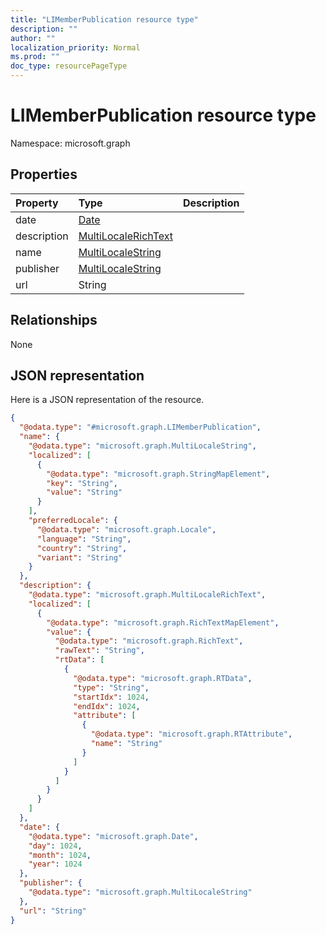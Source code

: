 ```yaml
---
title: "LIMemberPublication resource type"
description: ""
author: ""
localization_priority: Normal
ms.prod: ""
doc_type: resourcePageType
---
```


# LIMemberPublication resource type


Namespace: microsoft.graph



## Properties
|Property|Type|Description|
|:---|:---|:---|
|date|[Date](../resources/date.md)||
|description|[MultiLocaleRichText](../resources/multilocalerichtext.md)||
|name|[MultiLocaleString](../resources/multilocalestring.md)||
|publisher|[MultiLocaleString](../resources/multilocalestring.md)||
|url|String||

## Relationships
None

## JSON representation
Here is a JSON representation of the resource.
<!-- {
  "blockType": "resource",
  "@odata.type": "microsoft.graph.LIMemberPublication"
}
-->
``` json
{
  "@odata.type": "#microsoft.graph.LIMemberPublication",
  "name": {
    "@odata.type": "microsoft.graph.MultiLocaleString",
    "localized": [
      {
        "@odata.type": "microsoft.graph.StringMapElement",
        "key": "String",
        "value": "String"
      }
    ],
    "preferredLocale": {
      "@odata.type": "microsoft.graph.Locale",
      "language": "String",
      "country": "String",
      "variant": "String"
    }
  },
  "description": {
    "@odata.type": "microsoft.graph.MultiLocaleRichText",
    "localized": [
      {
        "@odata.type": "microsoft.graph.RichTextMapElement",
        "value": {
          "@odata.type": "microsoft.graph.RichText",
          "rawText": "String",
          "rtData": [
            {
              "@odata.type": "microsoft.graph.RTData",
              "type": "String",
              "startIdx": 1024,
              "endIdx": 1024,
              "attribute": [
                {
                  "@odata.type": "microsoft.graph.RTAttribute",
                  "name": "String"
                }
              ]
            }
          ]
        }
      }
    ]
  },
  "date": {
    "@odata.type": "microsoft.graph.Date",
    "day": 1024,
    "month": 1024,
    "year": 1024
  },
  "publisher": {
    "@odata.type": "microsoft.graph.MultiLocaleString"
  },
  "url": "String"
}
```

